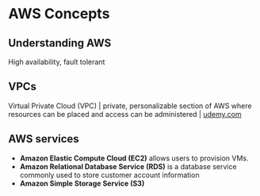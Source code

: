 # AWS Concepts

## Understanding AWS

High availability, fault tolerant


## VPCs

Virtual Private Cloud (VPC) | private, personalizable section of AWS where resources can be placed and access can be administered | [udemy.com](https://www.udemy.com/aws-concepts/)

## AWS services
  - __Amazon Elastic Compute Cloud (EC2)__ allows users to provision VMs.
  - __Amazon Relational Database Service (RDS)__ is a database service commonly used to store customer account information
  - __Amazon Simple Storage Service (S3)__


